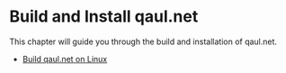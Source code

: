 # Build and Install qaul.net

This chapter will guide you through the build and 
installation of qaul.net.

* [Build qaul.net on Linux](linux.md)